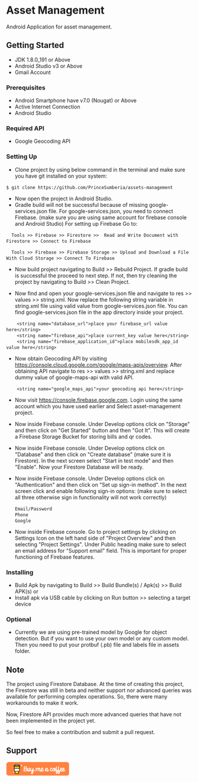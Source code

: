 # Asset Management
Android Application for asset management.

## Getting Started
- JDK 1.8.0_191 or Above
- Android Studio v3 or Above
- Gmail Account

### Prerequisites
- Android Smartphone have v7.0 (Nougat) or Above
- Active Internet Connection
- Android Studio

### Required API
- Google Geocoding API

### Setting Up
- Clone project by using below command in the terminal and make sure you have git installed on your system:
```
$ git clone https://github.com/PrinceSumberia/assets-management
```
- Now open the project in Android Studio.
- Gradle build will not be successful because of missing google-services.json file.
  For google-services.json, you need to connect Firebase. (make sure you are using same account for firebase console and Android Studio)
  For setting up Firebase Go to:
```
  Tools >> Firebase >> Firestore >>  Read and Write Document with Firestore >> Connect to Firebase
  ```
```
  Tools >> Firebase >> Firebase Storage >> Upload and Download a File With Cloud Storage >> Connect To Firebase
  ```
 
- Now build project navigating to Build >> Rebuild Project.
  If gradle build is successful the proceed to next step. If not, then try cleaning the project by navigating to Build >> Clean Project.
  
-  Now find and open your google-services.json file and navigate to res >> values >> string.xml. Now replace the following string     variable in string.xml file using valid value from google-services.json file. You can find google-services.json file in the app directory inside your project.


```
    <string name="database_url">place your firebase_url value here</string>
    <string name="firebase_api">place current_key value here</string>
    <string name="firebase_application_id">place mobilesdk_app_id value here</string>
 ```
 
 - Now obtain Geocoding API by visiting https://console.cloud.google.com/google/maps-apis/overview.
   After obtaining API navigate to res >> values >> string.xml and replace dummy value of google-maps-api with valid API.
   
 ```
     <string name="google_maps_api">your geocoding api here</string>
```

- Now visit https://console.firebase.google.com. Login using the same account which you have used earlier and Select asset-management project.

- Now inside Firebase console. Under Develop options click on "Storage" and then click on "Get Started" button and then "Got It". This will create a Firebase Storage Bucket for storing bills and qr codes.

- Now inside Firebase console. Under Develop options click on "Database" and then click on "Create database" (make sure it is        Firestore). In the next screen select "Start in test mode" and then "Enable". Now your Firestore Database will be ready.

- Now inside Firebase console. Under Develop options click on "Authentication" and then click on "Set up sign-in method". In the next screen click and enable following sign-in options: (make sure to select all three otherwise sign in functionality will not work correctly)

      Email/Password
      Phone
      Google
- Now inside Firebase console. Go to project settings by clicking on Settings Icon on the left hand side of "Project Overview" and then selecting "Project Settings". Under Public heading make sure to select an email address for "Support email" field. This is important for proper functioning of Firebase features.

### Installing
- Build Apk by navigating to Build >> Build Bundle(s) / Apk(s) >> Build APK(s) or
- Install apk via USB cable by clicking on Run button >> selecting a target device

### Optional
- Currently we are using pre-trained model by Google for object detection. But if you want to use your own model or any custom model. Then you need to put your protbuf (.pb) file and labels file in assets folder. 

## Note
The project using Firestore Database. At the time of creating this project, the Firestore was still in beta and neither support nor advanced queries was available for performing complex operations. So, there were many workarounds to make it work.

Now, Firestore API provides much more advanced queries that have not been implemented in the project yet.

So feel free to make a contribution and submit a pull request.

## Support
<a href="https://www.buymeacoffee.com/princesumberia"><img src='./bmc-button.png'></a>
